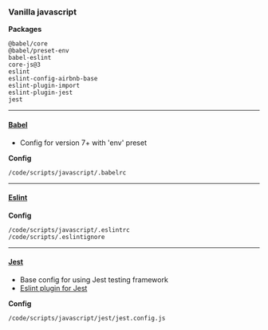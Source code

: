 ### Vanilla javascript

**Packages**

    @babel/core
    @babel/preset-env
    babel-eslint
    core-js@3
    eslint
    eslint-config-airbnb-base
    eslint-plugin-import
    eslint-plugin-jest
    jest
---
#### [Babel](https://babeljs.io)
- Config for version 7+ with 'env' preset

**Config**

    /code/scripts/javascript/.babelrc
---
#### [Eslint](https://eslint.org/)

**Config**

    /code/scripts/javascript/.eslintrc
    /code/scripts/.eslintignore
---
#### [Jest](https://jestjs.io/)
- Base config for using Jest testing framework
- [Eslint plugin for Jest](https://github.com/jest-community/eslint-plugin-jest)

**Config**

    /code/scripts/javascript/jest/jest.config.js
